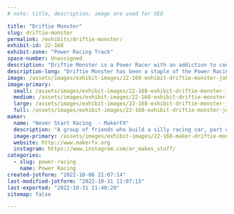 ```yaml
---
# note: title, description, image are used for SEO

title: "Driftie Monster"
slug: driftie-monster
permalink: /exhibits/driftie-monster/
exhibit-id: 22-168
exhibit-zone: "Power Racing Track"
space-number: Unassigned
description: "Driftie Monster is a Power Racer with an addiction to cookies."
description-long: "Driftie Monster has been a staple of the Power Racing Series for 6 years now, winning a plethora....ok a handful...ok a couple, of medals over the years.  This machine is all about having fun, covered in blue fur and powered by an 1800w scooter motor imported directly from alibaba and juiced by a battery from a Chevy Volt...and Cookies, come out an vote for Driftie Monster at the power racing track!"
image: /assets/images/exhibit-images/22-168-exhibit-driftie-monster-johndriftie-large.jpg
image-primary: 
  small: /assets/images/exhibit-images/22-168-exhibit-driftie-monster-johndriftie-small.jpg
  medium: /assets/images/exhibit-images/22-168-exhibit-driftie-monster-johndriftie-medium.jpg
  large: /assets/images/exhibit-images/22-168-exhibit-driftie-monster-johndriftie-large.jpg
  full: /assets/images/exhibit-images/22-168-exhibit-driftie-monster-johndriftie-full.jpg
maker: 
  name: "Never Start Racing  - MakerFX"
  description: "A group of friends who build a silly racing car, part of MakerFX Makerspace and automotive enthusiasts from central florida."
  image-primary: /assets/images/exhibit-images/22-168-maker-driftie-monster-driftie-monster-medium.jpg
  website: http://www.makerfx.org
  instagram: https://www.instagram.com/ar_makes_stuff/
categories: 
  - slug: power-racing
    name: Power Racing
created-jotform: "2022-10-08 21:07:14"
last-modified-jotform: "2022-10-31 11:07:15"
last-exported: "2022-10-31 11:40:28"
sitemap: false

---
```

